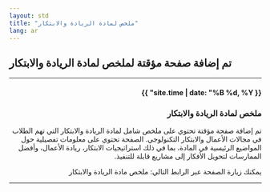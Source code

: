```yaml
---
layout: std
title: "ملخص لمادة الريادة والابتكار"
lang: ar
---
```


<div>
  <h2>تم إضافة صفحة مؤقتة لملخص لمادة الريادة والابتكار</h2>
  <hr>
  <div dir="rtl" style="text-align: right;">
    <h4>{{ site.time | date: "%B %d, %Y" }}</h4>
    <h3>ملخص لمادة الريادة والابتكار</h3>
    <p>تم إضافة صفحة مؤقتة تحتوي على ملخص شامل لمادة الريادة والابتكار التي تهم الطلاب في مجالات الأعمال والابتكار التكنولوجي. الصفحة تحتوي على معلومات تفصيلية حول المواضيع الرئيسية في المادة، بما في ذلك استراتيجيات الابتكار، ريادة الأعمال، وأفضل الممارسات لتحويل الأفكار إلى مشاريع قابلة للتنفيذ.</p>
    <p>يمكنك زيارة الصفحة عبر الرابط التالي: <ahref="/entrepreneurship/">ملخص مادة الريادة والابتكار</a></p>
  </div>
  <hr>
</div>
